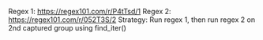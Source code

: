 Regex 1: https://regex101.com/r/P4tTsd/1
Regex 2: https://regex101.com/r/052T3S/2
Strategy: Run regex 1, then run regex 2 on 2nd captured group using find_iter()